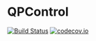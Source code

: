 # QPControl

[![Build Status](https://travis-ci.org/tkoolen/QPControl.jl.svg?branch=master)](https://travis-ci.org/tkoolen/QPControl.jl)
[![codecov.io](http://codecov.io/github/tkoolen/QPControl.jl/coverage.svg?branch=master)](http://codecov.io/github/tkoolen/QPControl.jl?branch=master)
